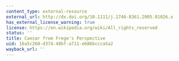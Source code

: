 ```yaml
---
content_type: external-resource
external_url: http://dx.doi.org/10.1111/j.1746-8361.2005.01026.x
has_external_license_warning: true
license: https://en.wikipedia.org/wiki/All_rights_reserved
status: ''
title: Caesar from Frege's Perspective
uid: 16a5c260-d374-48bf-a711-e686bccca5a2
wayback_url: ''
---
```


